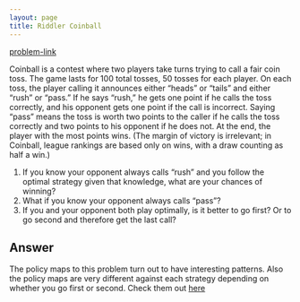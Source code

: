 ```yaml
---
layout: page
title: Riddler Coinball
---
```

[problem-link](https://fivethirtyeight.com/features/how-much-is-a-perfect-game-of-jeopardy-worth/)


Coinball is a contest where two players take turns trying to call a fair coin toss. The game lasts for 100 total tosses, 50 tosses for each player. On each toss, the player calling it announces either “heads” or “tails” and either “rush” or “pass.” If he says “rush,” he gets one point if he calls the toss correctly, and his opponent gets one point if the call is incorrect. Saying “pass” means the toss is worth two points to the caller if he calls the toss correctly and two points to his opponent if he does not. At the end, the player with the most points wins. (The margin of victory is irrelevant; in Coinball, league rankings are based only on wins, with a draw counting as half a win.)

1.  If you know your opponent always calls “rush” and you follow the optimal strategy given that knowledge, what are your chances of winning?
2.  What if you know your opponent always calls “pass”?
3.  If you and your opponent both play optimally, is it better to go first? Or to go second and therefore get the last call?

## Answer

The policy maps to this problem turn out to have interesting patterns. Also the policy maps are very different against each strategy depending on whether you go first or second. Check them out [here](https://github.com/lilleswing/riddler/blob/master/perfect-jeopardy/classic.ipynb)
